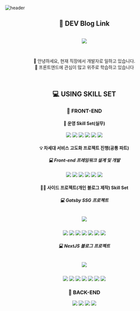 ![header](https://capsule-render.vercel.app/api?type=wave&color=gradient&customColorList=0,2,2,5,30&height=350&section=header&text=Welcome%20To%20Hippo%20DEV&fontSize=50)

## <p align="center">🚕 DEV Blog Link</p>

<div style="display: flex; gap: 10px; width: 100%; justify-content: center; align-content: center;" align="center">
<p><a href="https://next-hippo-blog.vercel.app/" target="_blank"><img src="https://img.shields.io/badge/NextJS 개발 블로그-1572B6?style=for-the-badge&logo=이미지 이름&logoColor=white"/></a>
</p>
</div>

<br>
<p align="center">🙋 안녕하세요, 현재 직장에서 개발자로 일하고 있습니다.<br> 📝 프론트엔드에 관심이 많고 위주로 학습하고 있습니다  </p>
<br>

## <p align="center">💻 USING SKILL SET</p>

### <p align="center">📗 FRONT-END</p>

#### <p align="center">📝 운영 Skill Set(실무)</p>
<p align="center">
<img src="https://img.shields.io/badge/Javscript-F7DF1E?style=for-the-badge&logo=JavaScript&logoColor=white"/>
<img src="https://img.shields.io/badge/HTML-E34F26?style=for-the-badge&logo=HTML5&logoColor=white"/>
<img src="https://img.shields.io/badge/CSS-1572B6?style=for-the-badge&logo=CSS3&logoColor=white"/>
<img src="https://img.shields.io/badge/Vue2-4FC08D?style=for-the-badge&logo=Vue.js&logoColor=white"/>
<img src="https://img.shields.io/badge/Webpack-8DD6F9?style=for-the-badge&logo=Webpack&logoColor=white"/>
<img src="https://img.shields.io/badge/Babel-F9DC3E?style=for-the-badge&logo=Babel&logoColor=white"/>
</p>

#### <p align="center">💡 차세대 서비스 고도화 프로젝트 진행(공통 파트)</p>
##### <p align="center">💻 Front-end 프레임워크 설계 및 개발</p>
<p align="center">
<img src="https://img.shields.io/badge/Vue3(Composition API)-4FC08D?style=for-the-badge&logo=Vue.js&logoColor=white"/>
<img src="https://img.shields.io/badge/TypeScript-3178C6?style=for-the-badge&logo=TypeScript&logoColor=white"/>
<img src="https://img.shields.io/badge/Vite-646CFF?style=for-the-badge&logo=Vite&logoColor=white"/>
<img src="https://img.shields.io/badge/TSLint-4B32C3?style=for-the-badge&logo=ESLint&logoColor=white"/>
<img src="https://img.shields.io/badge/Prettier-ED1C24?style=for-the-badge&logo=Prettier&logoColor=white"/>
<img src="https://img.shields.io/badge/pnpm-F69220?style=for-the-badge&logo=pnpm&logoColor=white"/>

#### <p align="center"> 👨‍💻 사이드 프로젝트(개인 블로그 제작) Skill Set</p>
##### <p align="center">💻 Gatsby SSG 프로젝트</p>
<div style="display: flex; gap: 10px; width: 100%; justify-content: center; align-content: center;" align="center">
<p><a href="https://hippo-dev.vercel.app/" target="_blank"><img src="https://img.shields.io/badge/Gatsby 개발 블로그 Link-663399?style=for-the-badge&logo=이미지 이름&logoColor=white"/></a>
</p>
</div>
<p align="center">
<img src="https://img.shields.io/badge/React-61DAFB?style=for-the-badge&logo=React&logoColor=white"/>
<img src="https://img.shields.io/badge/TypeScript-3178C6?style=for-the-badge&logo=TypeScript&logoColor=white"/>
<img src="https://img.shields.io/badge/Gatsby-663399?style=for-the-badge&logo=Gatsby&logoColor=white"/>
<img src="https://img.shields.io/badge/Emotion-F43059?style=for-the-badge&logo=CSS Wizardry&logoColor=white"/>

<img src="https://img.shields.io/badge/TSLint-4B32C3?style=for-the-badge&logo=ESLint&logoColor=white"/>
<img src="https://img.shields.io/badge/Prettier-ED1C24?style=for-the-badge&logo=Prettier&logoColor=white"/>
<img src="https://img.shields.io/badge/pnpm-F69220?style=for-the-badge&logo=pnpm&logoColor=white"/>
</p>

##### <p align="center">💻 NextJS 블로그 프로젝트</p>
<div style="display: flex; gap: 10px; width: 100%; justify-content: center; align-content: center;" align="center">
<p><a href="https://next-hippo-blog.vercel.app/" target="_blank"><img src="https://img.shields.io/badge/NextJS 개발 블로그 Link-000000?style=for-the-badge&logo=이미지 이름&logoColor=white"/></a>
</p>
</div>
<p align="center">
<img src="https://img.shields.io/badge/React-61DAFB?style=for-the-badge&logo=React&logoColor=white"/>
<img src="https://img.shields.io/badge/TypeScript-3178C6?style=for-the-badge&logo=TypeScript&logoColor=white"/>
<img src="https://img.shields.io/badge/NextJS-000000?style=for-the-badge&logo=next.js&logoColor=white"/>
<img src="https://img.shields.io/badge/Styled Compoents-DB7093?style=for-the-badge&logo=styledcomponents&logoColor=white"/>
<img src="https://img.shields.io/badge/TSLint-4B32C3?style=for-the-badge&logo=ESLint&logoColor=white"/>
<img src="https://img.shields.io/badge/Prettier-ED1C24?style=for-the-badge&logo=Prettier&logoColor=white"/>
<img src="https://img.shields.io/badge/pnpm-F69220?style=for-the-badge&logo=pnpm&logoColor=white"/>
</p>

### <p align="center">📒 BACK-END</p>

<p align="center">
<img src="https://img.shields.io/badge/Java-1C9AD6?style=for-the-badge&logo=Java&logoColor=red"/>
<img src="https://img.shields.io/badge/Struts Frame Work-18A497?style=for-the-badge&logo=Framework7&logoColor=white"/>
<img src="https://img.shields.io/badge/Oracle-F80000?style=for-the-badge&logo=Oracle&logoColor=white"/>
<img src="https://img.shields.io/badge/실무-8669AE?style=for-the-badge"/> 
<br>

<br>

</p>
<br><br>
